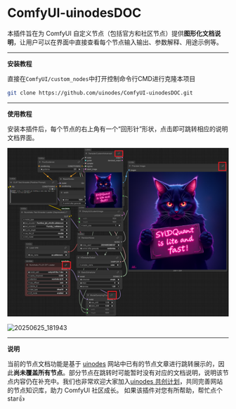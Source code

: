 # ComfyUI-uinodesDOC
本插件旨在为 ComfyUI 自定义节点（包括官方和社区节点）提供**图形化文档说明**，让用户可以在界面中直接查看每个节点输入输出、参数解释、用途示例等。

---

**安装教程**

直接在`ComfyUI/custom_nodes`中打开控制命令行CMD进行克隆本项目

~~~bash
git clone https://github.com/uinodes/ComfyUI-uinodesDOC.git
~~~

---

**使用教程**

安装本插件后，每个节点的右上角有一个“回形针”形状，点击即可跳转相应的说明文档界面。

![image-20250625181804375](assets/image-20250625181804375.png)

![20250625_181943](assets/20250625_181943.gif)

---

**说明**

当前的节点文档功能是基于 [uinodes](https://uinodes.com) 网站中已有的节点文章进行跳转展示的，因此**尚未覆盖所有节点**。部分节点在跳转时可能暂时没有对应的文档说明，说明该节点内容仍在补充中。我们也非常欢迎大家加入[uinodes 共创计划](https://uinodes.com/co-creation/plan)，共同完善网站的节点知识库，助力 ComfyUI 社区成长。
如果该插件对您有所帮助，帮忙点个star👍

